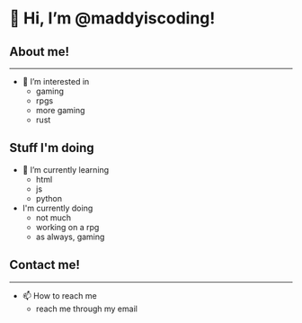 # 👋 Hi, I’m @maddyiscoding!

## About me!
--- 
- 👀 I’m interested in
    - gaming
    - rpgs
    - more gaming
    - rust

## Stuff I'm doing
- 🌱 I’m currently learning
    - html
    - js
    - python
- I'm currently doing
    - not much
    - working on a rpg
    - as always, gaming

## Contact me!
---
- 📫 How to reach me
    - reach me through my email

<!---
maddyiscoding/maddyiscoding is a ✨ special ✨ repository because its `README.md` (this file) appears on your GitHub profile.
You can click the Preview link to take a look at your changes.
--->
